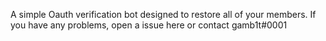 A simple Oauth verification bot designed to restore all of your members.
If you have any problems, open a issue here or contact
gamb1t#0001
